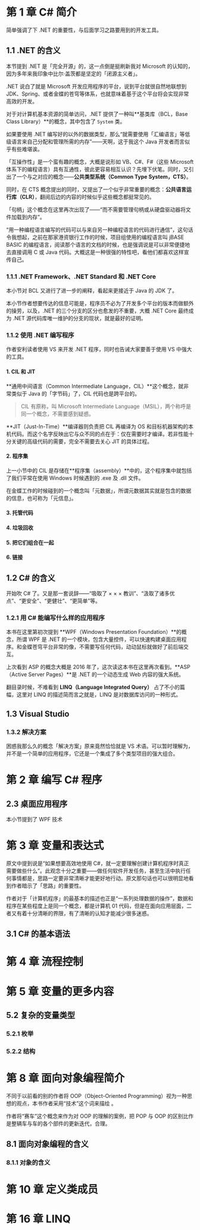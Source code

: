 # 第 1 章   C# 简介



简单强调了下 .NET 的重要性，与后面学习之路要用到的开发工具。



## 1.1   .NET 的含义

本节提到 .NET 是「完全开源」的，这一点倒是挺刷新我对 Microsoft 的认知的，因为多年来我印象中比尔·盖茨都是坚定的「闭源主义者」。

.NET 说白了就是 Microsoft 开发应用程序的平台，说到平台就很自然地联想到 JDK、Spring、或者金蝶的苍穹等体系，也就意味着基于这个平台将会实现非常高效的开发。

对于对计算机基本资源的简单访问，.NET 提供了一种叫**基类库（BCL，Base Class Library）**的概念，其中包含了 `System` 类。

如果要使用 .NET 编写好的以外的数据类型，那么“就需要使用「汇编语言」等低级语言来自己分配和管理所需的内存”——天啊，这于我这个 Java 开发者而言似乎有些难堪诶。

「互操作性」是一个蛮有趣的概念，大概是说形如 VB、C#、F#（这些 Microsoft 体系下的编程语言）具有互通性，彼此更容易相互认识？先埋下伏笔。同时，又引出了一个与之对应的概念——**公共类型系统（Common Type System，CTS）**。

同时，在 CTS 概念提出的同时，又提出了一个似乎非常重要的概念：**公共语言运行库（CLR）**，翻阅后边的内容的时候似乎这些概念都挺常见的。

「句柄」这个概念在这里再次出现了——“而不需要管理句柄或从硬盘驱动器将文件加载到内存”。

“用一种编程语言编写的代码可以与来自另一种编程语言的代码进行通信”，这句话令我想起，之前在那家港资银行工作的时候，项目组使用的编程语言叫 jBASE BASIC 的编程语言，阅读那个语言的文档的时候，也是强调说是可以非常便捷地去直接调用 C 或 Java 代码。大概这是一种很强的特性吧，看他们都喜欢这样宣传自己。

### 1.1.1   .NET Framework、.NET Standard 和 .NET Core

本小节对 BCL 又进行了进一步的阐释，看起来更接近于 Java 的 JDK 了。

本小节作者想要传达的信息可能是，程序员不必为了开发多个平台的版本而做额外的操劳，以及，.NET 的三个分支的区分也愈发的不重要，大概 .NET Core 最终成为 .NET 源代码库唯一维护的分支的现状，就是最好的证明。

### 1.1.2   使用 .NET 编写程序

作者安利读者使用 VS 来开发 .NET 程序，同时也告诫大家要善于使用 VS 中强大的工具。

#### 1.   CIL 和 JIT

**通用中间语言（Common Intermediate Language，CIL）**这个概念，就非常类似于 Java 的「字节码」了，CIL 代码也是跨平台的。

> CIL 有原称，叫 Microsoft Intermediate Language（MSIL），两个称呼是同一个概念，不需要感到疑惑。

**JIT（Just-In-Time）**编译器则负责把 CIL 再编译为 OS 和目标机器架构的本机代码。而这个名字反映出它与众不同的点在于：仅在需要时才编译。若非性能十分关键的高级代码的需要，完全不需要去关心 JIT 的具体过程。

#### 2.   程序集

上一小节中的 CIL 是存储在**程序集（assembly）**中的，这个程序集中就包括了我们平常在使用 Windows 时候遇到的 .exe 及 .dll 文件。

在金蝶工作的时候碰到的一个概念叫「元数据」，所谓元数据其实就是包含的数据的信息，也可称为「元信息」。

#### 3.   托管代码





#### 4.   垃圾回收





#### 5.   把它们组合在一起



#### 6.   链接







## 1.2   C# 的含义

开始吹 C# 了。又是那一套说辞——“吸取了 × × × 教训”、“汲取了诸多优点”、“更安全”、“更健壮”、“更简单”等。

### 1.2.1   用 C# 能编写什么样的应用程序

本书在这里第初次提到 **WPF（Windows Presentation Foundation）**的概念，所谓 WPF 是 .NET 的一个模块，包含大量控件，可以快速构建桌面应用程序。和金蝶苍穹平台非常的像，不需要写任何代码，动动鼠标就做好了前后端交互。

上次看到 ASP 的概念大概是 2016 年了，这次读这本书在这里再次看到。**ASP（Active Server Pages）**是 .NET 的一个动态生成 Web 内容的强大系统。

翻目录时候，不难看到 **LINQ（Language Integrated Query）** 占了不小的篇幅，这里对 LINQ 的描述简而言之就是，LINQ 是对数据库访问的一种形式。



## 1.3   Visual Studio



### 1.3.2   解决方案

困惑我那么久的概念「解决方案」原来竟然恰恰就是 VS 术语。可以暂时理解为，并不是一个简单的应用程序，它还是一个集成了多个类型项目的强大组合。



# 第 2 章   编写 C# 程序



## 2.3   桌面应用程序

本小节提到了 WPF 技术





# 第 3 章   变量和表达式



原文中提到说是“如果想要高效地使用 C#，就一定要理解创建计算机程序时真正需要做些什么”。此观念十分之重要——做任何软件开发任务，甚至生活中执行任何事情都是，思路一定要非常清晰才能更好地行动。原文那句话也可以很明显地看到作者暗示了「思路」的重要性。

作者对于「计算机程序」的最基本的描述也正是“一系列处理数据的操作”，数据和程序在某些程度上是同一个概念，都是计算机 01 代码，但是在面向应用层面，二者又有着十分清晰的界限，有了清晰的认知才能减少很多迷惑。









## 3.1   C# 的基本语法













# 第 4 章   流程控制







# 第 5 章   变量的更多内容



## 5.2   复杂的变量类型

### 5.2.1   枚举



### 5.2.2   结构





# 第 8 章   面向对象编程简介



不同于以前看的别的作者将 OOP（Object-Oriented Programming）视为一种思想的观点，本书作者采用“技术”这个词来描绘 。

作者将“赛车”这个概念来作为对 OOP 的理解的案例，把 POP 与 OOP 的区别比作是整辆车与车的各个部件的更新迭代，合理。



## 8.1   面向对象编程的含义

### 8.1.1   对象的含义



# 第 10 章   定义类成员







# 第 16 章   LINQ



